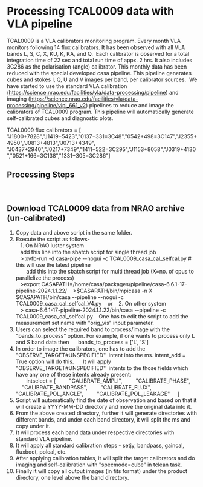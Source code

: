 # Processing TCAL0009 data with VLA pipeline

TCAL0009 is a VLA calibrators monitoring program. Every month VLA monitors following 14 flux calibrators. It has been observed with all VLA bands L, S, C, X, KU, K, KA, and Q.  Each calibrator is observed for a total integration time of 22 sec and total run time of appx. 2 hrs. It also includes 3C286 as the polarisation (angle) calibrator. This monthly data has been reduced with the special developed casa pipeline. This pipeline generates cubes and stokes I, Q, U and V images per band, per calibrator sources.  We have started to use the standard VLA calibration (https://science.nrao.edu/facilities/vla/data-processing/pipeline) and imaging (https://science.nrao.edu/facilities/vla/data-processing/pipeline/vipl_661_v2) pipelines to reduce and image the calibrators of TCAL0009 program. This pipeline will automatically generate self-calibrated cubes and diagnostic plots.   

TCAL0009 flux calibrators = [ "J1800+7828","J1419+5423","0137+331=3C48","0542+498=3C147","J2355+4950","J0813+4813","J0713+4349",
                              "J0437+2940","J0217+7349","1411+522=3C295","J1153+8058","J0319+4130","0521+166=3C138","1331+305=3C286"]
## Processing Steps                              
                              
## Download TCAL0009 data from NRAO archive (un-calibrated)

1. Copy data and above script in the same folder.   
2. Execute the script as follows-   
   1. On NRAO luster system  
   add this line into the sbatch script for single thread job  
   > xvfb-run -d casa-pipe --nogui -c TCAL0009_casa_cal_selfcal.py # this will use the latest pipeline  
   
   add this into the sbatch script for multi thread job (X=no. of cpus to parallelize the process)  
   >export CASAPATH=/home/casa/packages/pipeline/casa-6.6.1-17-pipeline-2024.1.1.22/
   >$CASAPATH/bin/mpicasa -n X $CASAPATH/bin/casa --pipeline --nogui -c TCAL0009_casa_cal_selfcal_V4.py
   or 
   2. On other system  
   > casa-6.6.1-17-pipeline-2024.1.1.22/bin/casa --pipeline -c TCAL0009_casa_cal_selfcal.py
   One has to edit the script to add the measurement set name with "orig_vis" input parameter.  
3. Users can select the required band to process/image with the "bands_to_process" option. For example, if one wants to process only L and S band data then  
   bands_to_process = ['L', 'S']    
4. In order to image the calibrators, one has to add the "OBSERVE_TARGET#UNSPECIFIED"  intent into the ms. intent_add = True option will do this.      
   It will apply "OBSERVE_TARGET#UNSPECIFIED"  intents to the those fields which have any one of these intents already present:  
       intselect = [
        "CALIBRATE_AMPLI",
        "CALIBRATE_PHASE",
        "CALIBRATE_BANDPASS",
        "CALIBRATE_FLUX",
        "CALIBRATE_POL_ANGLE",
        "CALIBRATE_POL_LEAKAGE"
    ]
5. Script will automatically find the date of observation and based on that it will create a YYYY-MM-DD directory and move the original data into it.     
6. From the above created directory, further it will generate directories with different bands, and under each band directory, it will split the ms and copy under it.  
7. It will process each band data under respective directories with standard VLA pipeline.  
8. It will apply all standard calibration steps - setjy, bandpass, gaincal, fluxboot, polcal, etc.  
9. After applying calibration tables, it will split the target calibrators and do imaging and self-calibration with "specmode=cube" in tclean task.   
10. Finally it will copy all output images (in fits format) under the product directory, one level above the band directory.  
   


